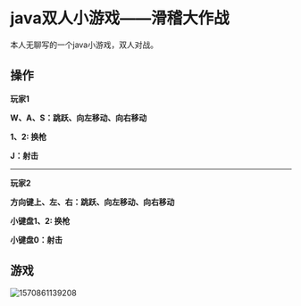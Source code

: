 # java双人小游戏——滑稽大作战

本人无聊写的一个java小游戏，双人对战。



## 操作

**玩家1**

**W、A、S：跳跃、向左移动、向右移动**

**1、2: 换枪**

**J：射击**

------

**玩家2**

**方向键上、左、右：跳跃、向左移动、向右移动**

**小键盘1、2: 换枪**

**小键盘0：射击**





## 游戏

![1570861139208](C:\Users\韩锋\AppData\Roaming\Typora\typora-user-images\1570861139208.png)
